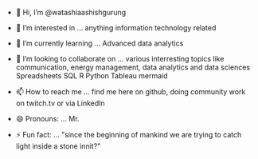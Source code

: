 - 👋 Hi, I’m @watashiaashishgurung
- 👀 I’m interested in ... anything information technology related
- 🌱 I’m currently learning ... Advanced data analytics
- 💞️ I’m looking to collaborate on ... various interresting topics like communication, energy management, data analytics and data sciences Spreadsheets SQL R Python Tableau mermaid

- 📫 How to reach me ... find me here on github, doing community work on twitch.tv or via LinkedIn 
- 😄 Pronouns: ... Mr.

- ⚡ Fun fact: ... "since the beginning of mankind we are trying to catch light inside a stone innit?"

<!---
watashiaashishgurung/watashiaashishgurung is a ✨ special ✨ repository because its `README.md` (this file) appears on your GitHub profile.
You can click the Preview link to take a look at your changes.
--->
